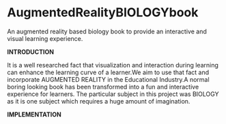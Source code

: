 # AugmentedRealityBIOLOGYbook
An augmented reality based biology book to provide an interactive and visual learning experience.

**INTRODUCTION**

It is a well researched fact that visualization and interaction during learning can enhance the learning curve of a learner.We aim to use 
that fact and incorporate AUGMENTED REALITY in the Educational Industry.A normal boring looking book has been transformed into a fun and 
interactive experience for learners. The particular subject in this project was BIOLOGY as it is one subject which requires a huge amount of
imagination. 

**IMPLEMENTATION**

